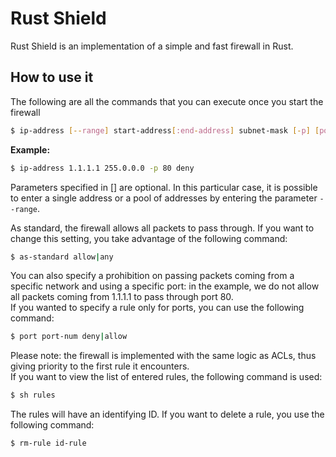 # Rust Shield
Rust Shield is an implementation of a simple and fast firewall in Rust.
## How to use it
The following are all the commands that you can execute once you start the firewall
```bash
$ ip-address [--range] start-address[:end-address] subnet-mask [-p] [port] deny|allow
```
**Example:**
```bash
$ ip-address 1.1.1.1 255.0.0.0 -p 80 deny
```
Parameters specified in [] are optional. In this particular case, it is possible 
to enter a single address or a pool of addresses by entering the parameter `--range`.

As standard, the firewall allows all packets to pass through. If you want to change 
this setting, you take advantage of the following command:
```bash
$ as-standard allow|any
```

You can also specify a prohibition on passing packets coming from a specific network 
and using a specific port: in the example, we do not allow all packets coming from 1.1.1.1 
to pass through port 80. \
If you wanted to specify a rule only for ports, you can use the following command:
```bash
$ port port-num deny|allow
```
Please note: the firewall is implemented with the same logic as ACLs, thus giving priority 
to the first rule it encounters. \
If you want to view the list of entered rules, the following command is used:
```bash
$ sh rules
```
The rules will have an identifying ID. If you want to delete a rule, you use the following 
command:
```bash
$ rm-rule id-rule
```
